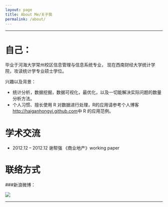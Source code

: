 ```yaml
---
layout: page
title: About Me/关于我
permalink: /about/
---
```


----
自己：
==========

毕业于河海大学常州校区信息管理与信息系统专业，
现在西南财经大学统计学院，攻读统计学专业硕士学位。

兴趣以及背景：

- 统计分析，数据挖掘，数据可视化，最优化，以及一切能解决实际问题的数量分析方法。
- 个人习惯、擅长使用 R 对数据进行处理，R的应用请参考个人博客<http://haiganhongyi.github.com>中 R 的应用范例。

学术交流
===========
- 2012.12 – 2012.12  谢帮强 《商业地产》working paper

联络方式 
===========

###新浪微博：

<a href="http://weibo.com/myskyhai" target="_blank">
<img border="0" src="http://service.t.sina.com.cn/widget/qmd/2388774393/ada23665/2.png", align="center"></a>

----





 


